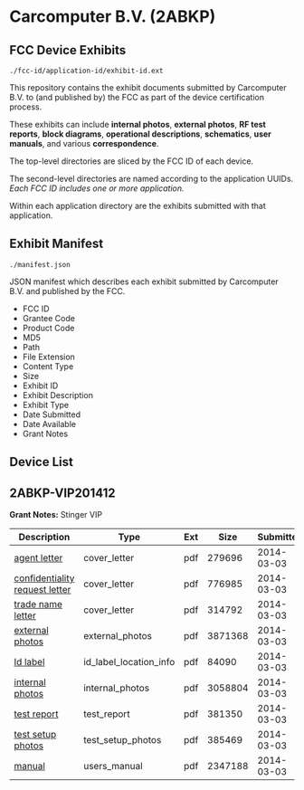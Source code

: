 # Carcomputer B.V. (2ABKP)
## FCC Device Exhibits

```
./fcc-id/application-id/exhibit-id.ext
```

This repository contains the exhibit documents submitted by Carcomputer B.V. to (and published by) the FCC as part of the device certification process.

These exhibits can include **internal photos**, **external photos**, **RF test reports**, **block diagrams**, **operational descriptions**, **schematics**, **user manuals**, and various **correspondence**.

The top-level directories are sliced by the FCC ID of each device.

The second-level directories are named according to the application UUIDs. *Each FCC ID includes one or more application.*

Within each application directory are the exhibits submitted with that application. 

## Exhibit Manifest

```
./manifest.json
```

JSON manifest which describes each exhibit submitted by Carcomputer B.V. and published by the FCC.

- FCC ID
- Grantee Code
- Product Code
- MD5
- Path
- File Extension
- Content Type
- Size
- Exhibit ID
- Exhibit Description
- Exhibit Type
- Date Submitted
- Date Available
- Grant Notes

## Device List
## 2ABKP-VIP201412
**Grant Notes:** Stinger VIP

| Description | Type | Ext | Size | Submitted | Available |
| ----------- | ---- | --- | ---- | --------- | --------- |
| [agent letter](2ABKP-VIP201412/535ad8dea6f40abbdaf4dfbffce8f84c/2204441.pdf) | cover_letter | pdf | 279696 | 2014-03-03 | 2014-03-03 |
| [confidentiality request letter](2ABKP-VIP201412/535ad8dea6f40abbdaf4dfbffce8f84c/2204442.pdf) | cover_letter | pdf | 776985 | 2014-03-03 | 2014-03-03 |
| [trade name letter](2ABKP-VIP201412/535ad8dea6f40abbdaf4dfbffce8f84c/2204443.pdf) | cover_letter | pdf | 314792 | 2014-03-03 | 2014-03-03 |
| [external photos](2ABKP-VIP201412/535ad8dea6f40abbdaf4dfbffce8f84c/2204444.pdf) | external_photos | pdf | 3871368 | 2014-03-03 | 2014-08-30 |
| [Id label](2ABKP-VIP201412/535ad8dea6f40abbdaf4dfbffce8f84c/2204446.pdf) | id_label_location_info | pdf | 84090 | 2014-03-03 | 2014-03-03 |
| [internal photos](2ABKP-VIP201412/535ad8dea6f40abbdaf4dfbffce8f84c/2204445.pdf) | internal_photos | pdf | 3058804 | 2014-03-03 | 2014-08-30 |
| [test report](2ABKP-VIP201412/535ad8dea6f40abbdaf4dfbffce8f84c/2204449.pdf) | test_report | pdf | 381350 | 2014-03-03 | 2014-03-03 |
| [test setup photos](2ABKP-VIP201412/535ad8dea6f40abbdaf4dfbffce8f84c/2204450.pdf) | test_setup_photos | pdf | 385469 | 2014-03-03 | 2014-03-03 |
| [manual](2ABKP-VIP201412/535ad8dea6f40abbdaf4dfbffce8f84c/2204451.pdf) | users_manual | pdf | 2347188 | 2014-03-03 | 2014-08-30 |
